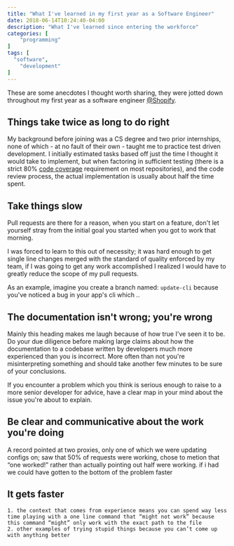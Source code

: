 ```yaml
---
title: "What I've learned in my first year as a Software Engineer"
date: 2018-06-14T10:24:40-04:00
description: "What I've learned since entering the workforce"
categories: [
    "programming"
]
tags: [
  "software",
    "development"
]
---
```



These are some anecdotes I thought worth sharing, they were jotted down
throughout my first year as a software engineer [@Shopify](https://shopify.com).

## Things take twice as long to do right

My background before joining  was a CS degree and two prior internships,
none of which - at no fault of their own - taught me to
practice test driven development. I initially estimated tasks based off just
the time I thought it would take to implement, but when factoring in sufficient
testing (there is a strict 80% [code coverage](codecov.io) requirement on most
repositories), and the code review process, the actual implementation is usually
about half the time spent.


## Take things slow

Pull requests are there for a reason, when you start on a feature, don't let
yourself stray from the initial goal you started when you got to work that
morning.

I was forced to learn to this out of necessity; it was hard enough to get
single line changes merged with the standard of quality enforced by my team,
if I was going to get any work accomplished I realized I would have to greatly
reduce the scope of my pull requests.

As an example, imagine you create a branch named: `update-cli` because you've
noticed a bug in your app's cli which ..


## The documentation isn't wrong; you're wrong

Mainly this heading makes me laugh because of how true I've seen it to be.
Do your due diligence before making large claims about how the documentation
to a codebase written by developers much more experienced than you is incorrect.
More often than not you're misinterpreting something and should take another few
minutes to be sure of your conclusions.

If you encounter a problem which you think is serious enough to raise to a more
senior developer for advice, have a clear map in your mind about the issue
you're about to explain.

## Be clear and communicative about the work you're doing

A record pointed at two proxies, only one of which we were updating configs on; saw that 50% of requests were working, chose to metion that “one worked!” rather than actually pointing out half were working. if i had we could have gotten to the bottom of the problem faster

## It gets faster



    1. the context that comes from experience means you can spend way less time playing with a one line command that “might not work” because this command “might” only work with the exact path to the file
    2. other examples of trying stupid things because you can’t come up with anything better

